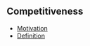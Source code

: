Competitiveness
---

- [Motivation](./competitiveMotive.md)
- [Definition](./competitiveDefine.md)


